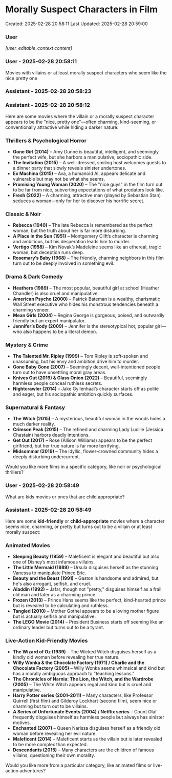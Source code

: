 # Morally Suspect Characters in Film

Created: 2025-02-28 20:58:11
Last Updated: 2025-02-28 20:59:00

### User

*[user_editable_context content]*

### User - 2025-02-28 20:58:11

Movies with villains or at least morally suspect characters who seem like the nice pretty one

### Assistant - 2025-02-28 20:58:23



### Assistant - 2025-02-28 20:58:12

Here are some movies where the villain or a morally suspect character appears to be the "nice, pretty one"—often charming, kind-seeming, or conventionally attractive while hiding a darker nature:

### **Thrillers & Psychological Horror**
- **Gone Girl (2014)** – Amy Dunne is beautiful, intelligent, and seemingly the perfect wife, but she harbors a manipulative, sociopathic side.
- **The Invitation (2015)** – A well-dressed, smiling host welcomes guests to a dinner party that slowly reveals sinister undertones.
- **Ex Machina (2015)** – Ava, a humanoid AI, appears delicate and vulnerable but may not be what she seems.
- **Promising Young Woman (2020)** – The "nice guys" in the film turn out to be far from nice, subverting expectations of what predators look like.
- **Fresh (2022)** – A charming, attractive man (played by Sebastian Stan) seduces a woman—only for her to discover his horrific secret.

### **Classic & Noir**
- **Rebecca (1940)** – The late Rebecca is remembered as the perfect woman, but the truth about her is far more disturbing.
- **A Place in the Sun (1951)** – Montgomery Clift’s character is charming and ambitious, but his desperation leads him to murder.
- **Vertigo (1958)** – Kim Novak’s Madeleine seems like an ethereal, tragic woman, but deception runs deep.
- **Rosemary’s Baby (1968)** – The friendly, charming neighbors in this film turn out to be deeply involved in something evil.

### **Drama & Dark Comedy**
- **Heathers (1989)** – The most popular, beautiful girl at school (Heather Chandler) is also cruel and manipulative.
- **American Psycho (2000)** – Patrick Bateman is a wealthy, charismatic Wall Street executive who hides his monstrous tendencies beneath a charming veneer.
- **Mean Girls (2004)** – Regina George is gorgeous, poised, and outwardly friendly but an expert manipulator.
- **Jennifer’s Body (2009)** – Jennifer is the stereotypical hot, popular girl—who also happens to be a literal demon.

### **Mystery & Crime**
- **The Talented Mr. Ripley (1999)** – Tom Ripley is soft-spoken and unassuming, but his envy and ambition drive him to murder.
- **Gone Baby Gone (2007)** – Seemingly decent, well-intentioned people turn out to have unsettling moral gray areas.
- **Knives Out (2019) & Glass Onion (2022)** – Beautiful, seemingly harmless people conceal ruthless secrets.
- **Nightcrawler (2014)** – Jake Gyllenhaal’s character starts off as polite and eager, but his sociopathic ambition quickly surfaces.

### **Supernatural & Fantasy**
- **The Witch (2015)** – A mysterious, beautiful woman in the woods hides a much darker reality.
- **Crimson Peak (2015)** – The refined and charming Lady Lucille (Jessica Chastain) harbors deadly intentions.
- **Get Out (2017)** – Rose (Allison Williams) appears to be the perfect girlfriend, but her true nature is far more terrifying.
- **Midsommar (2019)** – The idyllic, flower-crowned community hides a deeply disturbing undercurrent.

Would you like more films in a specific category, like noir or psychological thrillers?

### User - 2025-02-28 20:58:49

What are kids movies or ones that are child appropriate?

### Assistant - 2025-02-28 20:58:49

Here are some **kid-friendly** or **child-appropriate** movies where a character seems nice, charming, or pretty but turns out to be a villain or at least morally suspect:

### **Animated Movies**
- **Sleeping Beauty (1959)** – Maleficent is elegant and beautiful but also one of Disney’s most infamous villains.
- **The Little Mermaid (1989)** – Ursula disguises herself as the stunning Vanessa to manipulate Prince Eric.
- **Beauty and the Beast (1991)** – Gaston is handsome and admired, but he's also arrogant, selfish, and cruel.
- **Aladdin (1992)** – Jafar, though not "pretty," disguises himself as a frail old man and later as a charming prince.
- **Frozen (2013)** – Prince Hans seems like the perfect, kind-hearted prince but is revealed to be calculating and ruthless.
- **Tangled (2010)** – Mother Gothel appears to be a loving mother figure but is actually selfish and manipulative.
- **The LEGO Movie (2014)** – President Business starts off seeming like an ordinary leader but turns out to be a tyrant.

### **Live-Action Kid-Friendly Movies**
- **The Wizard of Oz (1939)** – The Wicked Witch disguises herself as a kindly old woman before revealing her true nature.
- **Willy Wonka & the Chocolate Factory (1971) / Charlie and the Chocolate Factory (2005)** – Willy Wonka seems whimsical and kind but has a morally ambiguous approach to "teaching lessons."
- **The Chronicles of Narnia: The Lion, the Witch, and the Wardrobe (2005)** – The White Witch appears regal and kind but is cruel and manipulative.
- **Harry Potter series (2001–2011)** – Many characters, like Professor Quirrell (first film) and Gilderoy Lockhart (second film), seem nice or charming but turn out to be villains.
- **A Series of Unfortunate Events (2004) / Netflix series** – Count Olaf frequently disguises himself as harmless people but always has sinister motives.
- **Enchanted (2007)** – Queen Narissa disguises herself as a friendly old woman before revealing her evil nature.
- **Maleficent (2014)** – Maleficent starts as the villain but is later revealed to be more complex than expected.
- **Descendants (2015)** – Many characters are the children of famous villains, questioning their own morality.

Would you like more from a particular category, like animated films or live-action adventures?

